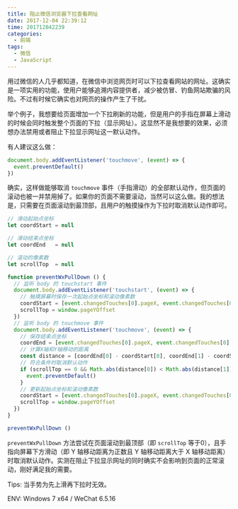 ```yaml
---
title: 阻止微信浏览器下拉查看网址
date: 2017-12-04 22:39:12
time: 201712042239
categories:
  - 前端
tags:
  - 微信
  - JavaScript
---
```

用过微信的人几乎都知道，在微信中浏览网页时可以下拉查看网站的网址。这确实是一项实用的功能，使用户能够追溯内容提供者，减少被仿冒、钓鱼网站欺骗的风险。不过有时候它确实也对网页的操作产生了干扰。

<!-- more -->

举个例子，我想要给页面增加一个下拉刷新的功能，但是用户的手指在屏幕上滑动的时候会同时触发整个页面的下拉（显示网址）。这显然不是我想要的效果，必须想办法禁用或者阻止下拉显示网址这一默认动作。

有人建议这么做：

``` js
document.body.addEventListener('touchmove', (event) => {
  event.preventDefault()
})
```

确实，这样做能够取消 `touchmove` 事件（手指滑动）的全部默认动作，但页面的滚动也被一并禁用掉了。如果你的页面不需要滚动，当然可以这么做。我的想法是，只需要在页面滚动到最顶部，且用户的触摸操作为下拉时取消默认动作即可。

``` js
// 滑动起始点坐标
let coordStart = null

// 滑动结束点坐标
let coordEnd   = null

// 滚动的像素数
let scrollTop  = null

function preventWxPullDown () {
  // 监听 body 的 touchstart 事件
  document.body.addEventListener('touchstart', (event) => {
    // 触摸屏幕时保存一次起始点坐标和滚动像素数
    coordStart = [event.changedTouches[0].pageX, event.changedTouches[0].pageY]
    scrollTop = window.pageYOffset
  })
  // 监听 body 的 touchmove 事件
  document.body.addEventListener('touchmove', (event) => {
    // 保存结束点坐标
    coordEnd = [event.changedTouches[0].pageX, event.changedTouches[0].pageY]
    // 计算X轴和Y轴移动的距离
    const distance = [coordEnd[0] - coordStart[0], coordEnd[1] - coordStart[1]]
    // 符合条件时取消默认动作
    if (scrollTop == 0 && Math.abs(distance[0]) < Math.abs(distance[1]) && distance[1] > 0) {
      event.preventDefault()
    }
    // 更新起始点坐标和滚动像素数
    coordStart = [event.changedTouches[0].pageX, event.changedTouches[0].pageY]
    scrollTop = window.pageYOffset
  })
}

preventWxPullDown ()
```

`preventWxPullDown` 方法尝试在页面滚动到最顶部（即 `scrollTop` 等于0），且手指向屏幕下方滑动（即 Y 轴移动距离为正数且 Y 轴移动距离大于 X 轴移动距离）时取消默认动作。实测在阻止下拉显示网址的同时确实不会影响到页面的正常滚动，刚好满足我的需要。

Tips: 当手势为先上滑再下拉时无效。

ENV: Windows 7 x64 / WeChat 6.5.16